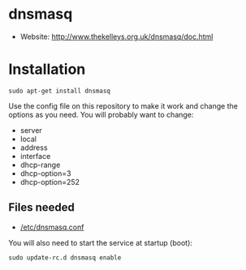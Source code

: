 # dnsmasq

* Website: http://www.thekelleys.org.uk/dnsmasq/doc.html

# Installation

```
sudo apt-get install dnsmasq
```

Use the config file on this repository to make it work and change the
options as you need. You will probably want to change:

* server
* local
* address
* interface
* dhcp-range
* dhcp-option=3
* dhcp-option=252

## Files needed

* [/etc/dnsmasq.conf](https://github.com/humitos/pyfispot/blob/master/raspberrypi/etc/dnsmasq.conf)

You will also need to start the service at startup (boot):

```
sudo update-rc.d dnsmasq enable
```
